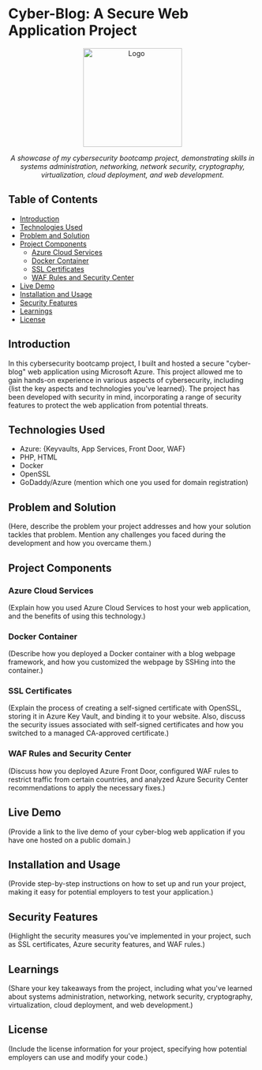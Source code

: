 # Cyber-Blog: A Secure Web Application Project

<p align="center">
  <img src="https://example.com/your-logo.png" alt="Logo" width="200">
</p>

<p align="center">
  <em>A showcase of my cybersecurity bootcamp project, demonstrating skills in systems administration, networking, network security, cryptography, virtualization, cloud deployment, and web development.</em>
</p>

## Table of Contents
- [Introduction](#introduction)
- [Technologies Used](#technologies-used)
- [Problem and Solution](#problem-and-solution)
- [Project Components](#project-components)
  - [Azure Cloud Services](#azure-cloud-services)
  - [Docker Container](#docker-container)
  - [SSL Certificates](#ssl-certificates)
  - [WAF Rules and Security Center](#waf-rules-and-security-center)
- [Live Demo](#live-demo)
- [Installation and Usage](#installation-and-usage)
- [Security Features](#security-features)
- [Learnings](#learnings)
- [License](#license)

## Introduction
In this cybersecurity bootcamp project, I built and hosted a secure "cyber-blog" web application using Microsoft Azure. This project allowed me to gain hands-on experience in various aspects of cybersecurity, including {list the key aspects and technologies you've learned}. The project has been developed with security in mind, incorporating a range of security features to protect the web application from potential threats.

## Technologies Used
- Azure: {Keyvaults, App Services, Front Door, WAF}
- PHP, HTML
- Docker
- OpenSSL
- GoDaddy/Azure (mention which one you used for domain registration)

## Problem and Solution
(Here, describe the problem your project addresses and how your solution tackles that problem. Mention any challenges you faced during the development and how you overcame them.)

## Project Components
### Azure Cloud Services
(Explain how you used Azure Cloud Services to host your web application, and the benefits of using this technology.)

### Docker Container
(Describe how you deployed a Docker container with a blog webpage framework, and how you customized the webpage by SSHing into the container.)

### SSL Certificates
(Explain the process of creating a self-signed certificate with OpenSSL, storing it in Azure Key Vault, and binding it to your website. Also, discuss the security issues associated with self-signed certificates and how you switched to a managed CA-approved certificate.)

### WAF Rules and Security Center
(Discuss how you deployed Azure Front Door, configured WAF rules to restrict traffic from certain countries, and analyzed Azure Security Center recommendations to apply the necessary fixes.)

## Live Demo
(Provide a link to the live demo of your cyber-blog web application if you have one hosted on a public domain.)

## Installation and Usage
(Provide step-by-step instructions on how to set up and run your project, making it easy for potential employers to test your application.)

## Security Features
(Highlight the security measures you've implemented in your project, such as SSL certificates, Azure security features, and WAF rules.)

## Learnings
(Share your key takeaways from the project, including what you've learned about systems administration, networking, network security, cryptography, virtualization, cloud deployment, and web development.)

## License
(Include the license information for your project, specifying how potential employers can use and modify your code.)
